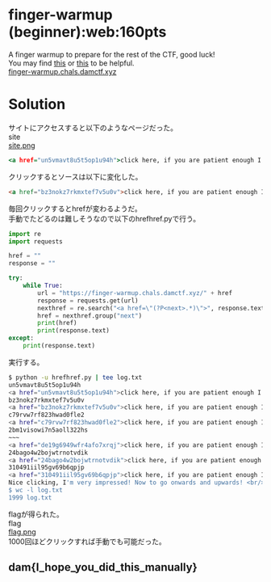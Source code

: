 # finger-warmup (beginner):web:160pts
A finger warmup to prepare for the rest of the CTF, good luck!  
You may find [this](https://realpython.com/python-requests/) or [this](https://programminghistorian.org/en/lessons/intro-to-beautiful-soup) to be helpful.  
[finger-warmup.chals.damctf.xyz](https://finger-warmup.chals.damctf.xyz/)  

# Solution
サイトにアクセスすると以下のようなページだった。  
site  
[site.png](site/site.png)  
```html:index.html
<a href="un5vmavt8u5t5op1u94h">click here, if you are patient enough I will give you the flag</a>
```
クリックするとソースは以下に変化した。  
```html
<a href="bz3nokz7rkmxtef7v5u0v">click here, if you are patient enough I will give you the flag</a>
```
毎回クリックするとhrefが変わるようだ。  
手動でたどるのは難しそうなので以下のhrefhref.pyで行う。  
```python:hrefhref.py
import re
import requests

href = ""
response = ""

try:
    while True:
        url = "https://finger-warmup.chals.damctf.xyz/" + href
        response = requests.get(url)
        nexthref = re.search("<a href=\"(?P<next>.*)\">", response.text)
        href = nexthref.group("next")
        print(href)
        print(response.text)
except:
    print(response.text)
```
実行する。  
```bash
$ python -u hrefhref.py | tee log.txt
un5vmavt8u5t5op1u94h
<a href="un5vmavt8u5t5op1u94h">click here, if you are patient enough I will give you the flag</a>
bz3nokz7rkmxtef7v5u0v
<a href="bz3nokz7rkmxtef7v5u0v">click here, if you are patient enough I will give you the flag</a>
c79rvw7rf823hwad0fle2
<a href="c79rvw7rf823hwad0fle2">click here, if you are patient enough I will give you the flag</a>
2bm1visowi7n5aoll322hs
~~~
<a href="de19g6949wfr4afo7xrqj">click here, if you are patient enough I will give you the flag</a>
24bago4w2bojwtrnotvdik
<a href="24bago4w2bojwtrnotvdik">click here, if you are patient enough I will give you the flag</a>
310491iil95gv69b6qpjp
<a href="310491iil95gv69b6qpjp">click here, if you are patient enough I will give you the flag</a>
Nice clicking, I'm very impressed! Now to go onwards and upwards! <br/><pre>dam{I_hope_you_did_this_manually}</pre>
$ wc -l log.txt
1999 log.txt
```
flagが得られた。  
flag  
[flag.png](site/flag.png)  
1000回ほどクリックすれば手動でも可能だった。  

## dam{I_hope_you_did_this_manually}